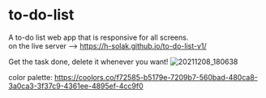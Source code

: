 # to-do-list  
A to-do list web app that is responsive for all screens.  
on the live server --> https://h-solak.github.io/to-do-list-v1/  



Get the task done, delete it whenever you want!
![20211208_180638](https://user-images.githubusercontent.com/81798435/145232110-a4594d5e-9a89-4536-9812-1992dda0680a.gif)




color palette: https://coolors.co/f72585-b5179e-7209b7-560bad-480ca8-3a0ca3-3f37c9-4361ee-4895ef-4cc9f0  

